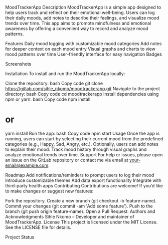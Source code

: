 MoodTrackerApp
Description
MoodTrackerApp is a simple app designed to help users track and reflect on their emotional well-being. Users can log their daily moods, add notes to describe their feelings, and visualize mood trends over time. This app aims to promote mindfulness and emotional awareness by offering a convenient way to record and analyze mood patterns.

Features
Daily mood logging with customizable mood categories
Add notes for deeper context on each mood entry
Visual graphs and charts to view mood patterns over time
User-friendly interface for easy navigation
Badges
<!-- You can add badges here using services like [Shields.io](https://shields.io/) -->
Screenshots
<!-- Include some screenshots of your app to visually showcase how it works. -->
Installation
To install and run the MoodTrackerApp locally:

Clone the repository:
bash
Copy code
git clone https://gitlab.com/sihle_nkomo/moodtrackerapp.git
Navigate to the project directory:
bash
Copy code
cd moodtrackerapp
Install dependencies using npm or yarn:
bash
Copy code
npm install
# or
yarn install
Run the app:
bash
Copy code
npm start
Usage
Once the app is running, users can start by selecting their current mood from the predefined categories (e.g., Happy, Sad, Angry, etc.).
Optionally, users can add notes to explain their mood.
Track mood history through visual graphs and analyze emotional trends over time.
Support
For help or issues, please open an issue on the GitLab repository or contact me via email at your-email@example.com.

Roadmap
 Add notifications/reminders to prompt users to log their mood
 Introduce customizable themes
 Add data export functionality
 Integrate with third-party health apps
Contributing
Contributions are welcome! If you’d like to make changes or suggest new features:

Fork the repository.
Create a new branch (git checkout -b feature-name).
Commit your changes (git commit -am 'Add some feature').
Push to the branch (git push origin feature-name).
Open a Pull Request.
Authors and Acknowledgments
Sihle Nkomo – Developer and maintainer of MoodTrackerApp.
License
This project is licensed under the MIT License. See the LICENSE file for details.

Project Status
